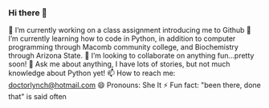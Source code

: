 ### Hi there 👋

🔭 I’m currently working on a class assignment introducing me to Github
🌱 I’m currently learning how to code in Python, in addition to computer programming through Macomb community college, and Biochemistry through Arizona State.
👯 I’m looking to collaborate on anything fun...pretty soon!
💬 Ask me about anything, I have lots of stories, but not much knowledge about Python yet!
📫 How to reach me: doctorlynch@hotmail.com
😄 Pronouns: She It
⚡ Fun fact: "been there, done that" is said often

